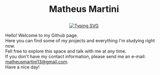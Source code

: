 <h1><p align="center">Matheus Martini</p></h1>

<p align="center"><a href="https://git.io/typing-svg"><img src="https://readme-typing-svg.demolab.com?font=Fira+Code&size=22&duration=3000&pause=800&color=F70000&center=true&vCenter=true&multiline=true&width=600&height=80&lines=Digital+Craftsman;+(Developer+%7C+Creator+%7C+Filmmaker)" alt="Typing SVG" /></a></p>

Hello! Welcome to my Github page.<br>
Here you can find some of my projects and everything I'm studying right now.<br>
Fell free to explore this space and talk with me at any time.<br>
If you don't have my contact information, please send me an e-mail: matheusmartini13@gmail.com.<br>
Have a nice day!<br>

